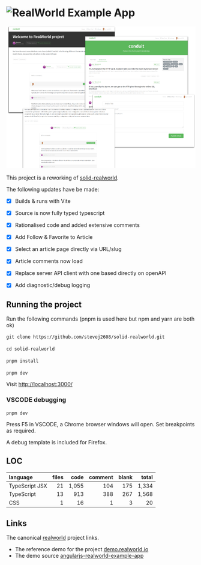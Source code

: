 # ![RealWorld Example App](logo.png)

![](./docs/img/real-world.png)

This project is a reworking of [solid-realworld].

The following updates have be made:

- [X] Builds & runs with Vite
- [X] Source is now fully typed typescript
- [X] Rationalised code and added extensive comments
- [X] Add Follow & Favorite to Article
- [X] Select an article page directly via URL/slug
- [X] Article comments now load
- [X] Replace server API client with one based directly on openAPI
- [X] Add diagnostic/debug logging


## Running the project

Run the following commands (pnpm is used here but npm and yarn are both ok)

    git clone https://github.com/stevej2608/solid-realworld.git

    cd solid-realworld

    pnpm install

    pnpm dev

Visit [http://localhost:3000/](http://localhost:3000/)

### VSCODE debugging

    pnpm dev

Press F5 in VSCODE, a Chrome browser windows will open. Set
breakpoints as required.

A debug template is included for Firefox.

## LOC

| language | files | code | comment | blank | total |
| :--- | ---: | ---: | ---: | ---: | ---: |
| TypeScript JSX | 21 | 1,055 | 104 | 175 | 1,334 |
| TypeScript | 13 | 913 | 388 | 267 | 1,568 |
| CSS | 1 | 16 | 1 | 3 | 20 |

## Links

The canonical [realworld] project links.

* The reference demo for the project [demo.realworld.io]
* The demo source [angularjs-realworld-example-app]

[angularjs-realworld-example-app]: https://github.com/gothinkster/angularjs-realworld-example-app
[demo.realworld.io]: https://demo.realworld.io/#/
[realworld]:https://github.com/gothinkster/realworld
[solid-realworld]: https://github.com/solidjs/solid-realworld

